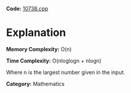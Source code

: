 **Code:** [10738.cpp](./10738.cpp)

# Explanation

**Memory Complexity:** O(n)

**Time Complexity:** O(nloglogn + nlogn)

Where n is the largest number given in the input.

**Category:** Mathematics
